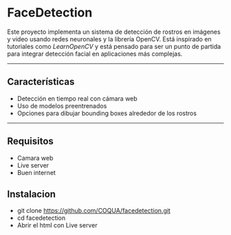 # FaceDetection

Este proyecto implementa un sistema de detección de rostros en imágenes y video usando redes neuronales y la librería OpenCV. Está inspirado en tutoriales como *LearnOpenCV* y está pensado para ser un punto de partida para integrar detección facial en aplicaciones más complejas.

---

## Características 
- Detección en tiempo real con cámara web  
- Uso de modelos preentrenados 
- Opciones para dibujar bounding boxes alrededor de los rostros  

---

## Requisitos
- Camara web
- Live server
- Buen internet

## Instalacion

- git clone https://github.com/COQUA/facedetection.git
- cd facedetection
- Abrir el html con Live server
